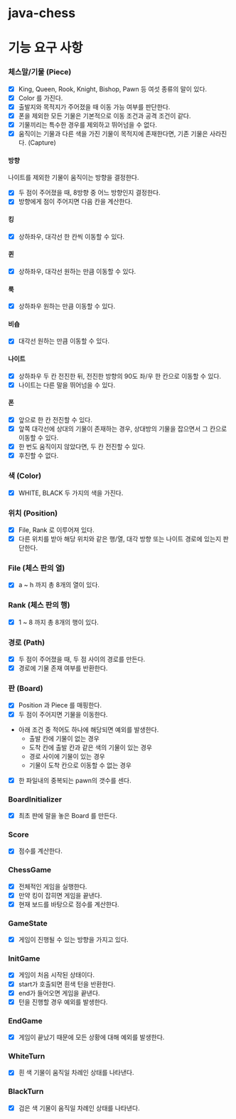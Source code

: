 # java-chess

# 기능 요구 사항

### 체스말/기물 (Piece)

- [x] King, Queen, Rook, Knight, Bishop, Pawn 등 여섯 종류의 말이 있다.
- [x] Color 를 가진다.
- [x] 출발지와 목적지가 주어졌을 때 이동 가능 여부를 판단한다.
- [x] 폰을 제외한 모든 기물은 기본적으로 이동 조건과 공격 조건이 같다.
- [x] 기물끼리는 특수한 경우를 제외하고 뛰어넘을 수 없다.
- [x] 움직이는 기물과 다른 색을 가진 기물이 목적지에 존재한다면, 기존 기물은 사라진다. (Capture)

#### 방향

나이트를 제외한 기물이 움직이는 방향을 결정한다.

- [x] 두 점이 주어졌을 때, 8방향 중 어느 방향인지 결정한다.
- [x] 방향에게 점이 주어지면 다음 칸을 계산한다.

#### 킹

- [x] 상하좌우, 대각선 한 칸씩 이동할 수 있다.

#### 퀸

- [x] 상하좌우, 대각선 원하는 만큼 이동할 수 있다.

#### 룩

- [x] 상하좌우 원하는 만큼 이동할 수 있다.

#### 비숍

- [x] 대각선 원하는 만큼 이동할 수 있다.

#### 나이트

- [x] 상하좌우 두 칸 전진한 뒤, 전진한 방향의 90도 좌/우 한 칸으로 이동할 수 있다.
- [x] 나이트는 다른 말을 뛰어넘을 수 있다.

#### 폰

- [x] 앞으로 한 칸 전진할 수 있다.
- [x] 앞쪽 대각선에 상대의 기물이 존재하는 경우, 상대방의 기물을 잡으면서 그 칸으로 이동할 수 있다.
- [x] 한 번도 움직이지 않았다면, 두 칸 전진할 수 있다.
- [x] 후진할 수 없다.

### 색 (Color)

- [x] WHITE, BLACK 두 가지의 색을 가진다.

### 위치 (Position)

- [x] File, Rank 로 이루어져 있다.
- [x] 다른 위치를 받아 해당 위치와 같은 행/열, 대각 방향 또는 나이트 경로에 있는지 판단한다.

### File (체스 판의 열)

- [x] a ~ h 까지 총 8개의 열이 있다.

### Rank (체스 판의 행)

- [x] 1 ~ 8 까지 총 8개의 행이 있다.

### 경로 (Path)

- [x] 두 점이 주어졌을 때, 두 점 사이의 경로를 만든다.
- [x] 경로에 기물 존재 여부를 반환한다.

### 판 (Board)

- [x] Position 과 Piece 를 매핑한다.
- [x] 두 점이 주어지면 기물을 이동한다.
- 아래 조건 중 적어도 하나에 해당되면 예외를 발생한다.
    - 출발 칸에 기물이 없는 경우
    - 도착 칸에 출발 칸과 같은 색의 기물이 있는 경우
    - 경로 사이에 기물이 있는 경우
    - 기물이 도착 칸으로 이동할 수 없는 경우
- [x] 한 파일내의 중복되는 pawn의 갯수를 센다.

### BoardInitializer

- [x] 최초 판에 말을 놓은 Board 를 만든다.

### Score

- [x] 점수를 계산한다.

### ChessGame

- [x] 전체적인 게임을 실행한다.
- [x] 만약 킹이 잡히면 게임을 끝낸다.
- [x] 현재 보드를 바탕으로 점수를 계산한다.

### GameState

- [x] 게임이 진행될 수 있는 방향을 가지고 있다.

### InitGame

- [x] 게임이 처음 시작된 상태이다.
- [x] start가 호출되면 흰색 턴을 반환한다.
- [x] end가 들어오면 게임을 끝낸다.
- [x] 턴을 진행할 경우 예외를 발생한다.

### EndGame

- [x] 게임이 끝났기 때문에 모든 상황에 대해 예외를 발생한다.

### WhiteTurn

- [x] 흰 색 기물이 움직일 차례인 상태를 나타낸다.

### BlackTurn

- [x] 검은 색 기물이 움직일 차례인 상태를 나타낸다. 
